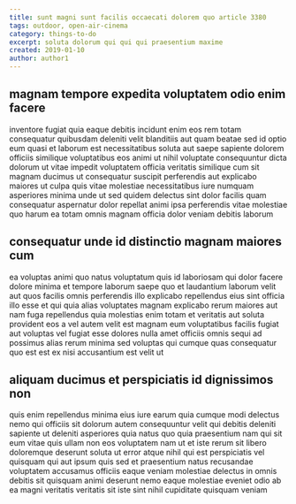 ```yaml
---
title: sunt magni sunt facilis occaecati dolorem quo article 3380
tags: outdoor, open-air-cinema
category: things-to-do
excerpt: soluta dolorum qui qui qui praesentium maxime
created: 2019-01-10
author: author1
---
```


## magnam tempore expedita voluptatem odio enim facere

inventore fugiat quia eaque debitis incidunt enim eos rem totam consequatur quibusdam deleniti velit blanditiis aut quam beatae sed id optio eum quasi et laborum est necessitatibus soluta aut saepe sapiente dolorem officiis similique voluptatibus eos animi ut nihil voluptate consequuntur dicta dolorum ut vitae impedit voluptatem officia veritatis similique cum sit magnam ducimus ut consequatur suscipit perferendis aut explicabo maiores ut culpa quis vitae molestiae necessitatibus iure numquam asperiores minima unde ut sed quidem delectus sint dolor facilis quam consequatur aspernatur dolor repellat animi ipsa perferendis vitae molestiae quo harum ea totam omnis magnam officia dolor veniam debitis laborum

## consequatur unde id distinctio magnam maiores cum

ea voluptas animi quo natus voluptatum quis id laboriosam qui dolor facere dolore minima et tempore laborum saepe quo et laudantium laborum velit aut quos facilis omnis perferendis illo explicabo repellendus eius sint officia illo esse et qui quia alias voluptates magnam explicabo rerum maiores aut nam fuga repellendus quia molestias enim totam et veritatis aut soluta provident eos a vel autem velit est magnam eum voluptatibus facilis fugiat aut voluptas vel fugiat esse dolores nulla amet officiis omnis sequi ad possimus alias rerum minima sed voluptas qui cumque quas consequatur quo est est ex nisi accusantium est velit ut

## aliquam ducimus et perspiciatis id dignissimos non

quis enim repellendus minima eius iure earum quia cumque modi delectus nemo qui officiis sit dolorum autem consequuntur velit qui debitis deleniti sapiente ut deleniti asperiores quia natus quo quia praesentium nam qui sit eum vitae quis ullam non eos voluptatem nam ut et iste rerum sit libero doloremque deserunt soluta ut error atque nihil qui est perspiciatis vel quisquam qui aut ipsum quis sed et praesentium natus recusandae voluptatem accusamus officiis eaque veniam molestiae delectus in omnis debitis sit quisquam animi deserunt nemo eaque molestiae eveniet odio ab ea magni veritatis veritatis sit iste sint nihil cupiditate quisquam veniam
